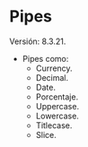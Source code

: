 # Pipes
Versión: 8.3.21.

* Pipes como: 
    * Currency.
    * Decimal.
    * Date.
    * Porcentaje.
    * Uppercase.
    * Lowercase.
    * Titlecase.
    * Slice.
